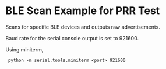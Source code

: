 BLE Scan Example for PRR Test
=============================

Scans for specific BLE devices and outputs raw advertisements.

Baud rate for the serial console output is set to 921600. 

Using miniterm,

     python -m serial.tools.miniterm <port> 921600

